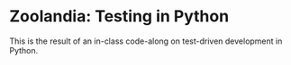 # Zoolandia: Testing in Python

This is the result of an in-class code-along on test-driven development in Python.
